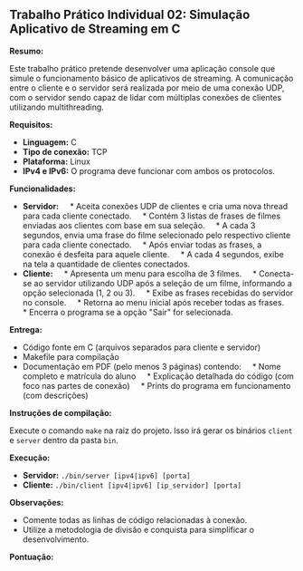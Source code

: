 ## Trabalho Prático Individual 02: Simulação Aplicativo de Streaming em C

**Resumo:**

Este trabalho prático pretende desenvolver uma aplicação console que simule o funcionamento básico de aplicativos de streaming. A comunicação entre o cliente e o servidor será realizada por meio de uma conexão UDP, com o servidor sendo capaz de lidar com múltiplas conexões de clientes utilizando multithreading.

**Requisitos:**

* **Linguagem:** C
* **Tipo de conexão:** TCP
* **Plataforma:** Linux
* **IPv4 e IPv6:** O programa deve funcionar com ambos os protocolos.

**Funcionalidades:**

* **Servidor:**
    * Aceita conexões UDP de clientes e cria uma nova thread para cada cliente conectado.
    * Contém 3 listas de frases de filmes enviadas aos clientes com base em sua seleção.
    * A cada 3 segundos, envia uma frase do filme selecionado pelo respectivo cliente para cada cliente conectado.
    * Após enviar todas as frases, a conexão é desfeita para aquele cliente.
    * A cada 4 segundos, exibe na tela a quantidade de clientes conectados.
* **Cliente:**
    * Apresenta um menu para escolha de 3 filmes.
    * Conecta-se ao servidor utilizando UDP após a seleção de um filme, informando a opção selecionada (1, 2 ou 3).
    * Exibe as frases recebidas do servidor no console.
    * Retorna ao menu inicial após receber todas as frases.
    * Encerra o programa se a opção "Sair" for selecionada.

**Entrega:**

* Código fonte em C (arquivos separados para cliente e servidor)
* Makefile para compilação
* Documentação em PDF (pelo menos 3 páginas) contendo:
    * Nome completo e matrícula do aluno
    * Explicação detalhada do código (com foco nas partes de conexão)
    * Prints do programa em funcionamento (com descrições)

**Instruções de compilação:**

Execute o comando `make` na raiz do projeto. Isso irá gerar os binários `client` e `server` dentro da pasta `bin`.

**Execução:**

* **Servidor:** `./bin/server [ipv4|ipv6] [porta]`
* **Cliente:** `./bin/client [ipv4|ipv6] [ip_servidor] [porta]`

**Observações:**

* Comente todas as linhas de código relacionadas à conexão.
* Utilize a metodologia de divisão e conquista para simplificar o desenvolvimento.

**Pontuação:**